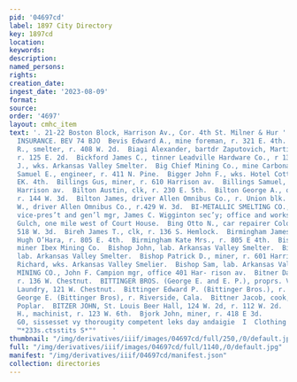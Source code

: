 ```yaml
---
pid: '04697cd'
label: 1897 City Directory
key: 1897cd
location: 
keywords: 
description: 
named_persons: 
rights: 
creation_date: 
ingest_date: '2023-08-09'
format: 
source: 
order: '4697'
layout: cmhc_item
text: '. 21-22 Boston Block, Harrison Av., Cor. 4th St. Milner & Hur '' PLATE GLASS
  INSURANCE. BEV 74 BJO  Bevis Edward A., mine foreman, r. 321 E. 4th.  Beynon William
  R., smelter, r. 408 W. 2d.  Biagi Alexander, bartdr Zaputovich, Martinelli & Co.,
  r. 125 E. 2d.  Bickford James C., tinner Leadville Hardware Co., r 139 W. 6th.  Bido
  J., wks. Arkansas Valley Smelter.  Big Chief Mining Co., mine Carbonate Hill.  Bigelow
  Samuel E., engineer, r. 411 N. Pine.  Bigger John F., wks. Hotel Cottingham, 123
  EK. 4th.  Billings Gus, miner, r. 610 Harrison av.  Billings Samuel, miner, r. 610
  Harrison av.  Bilton Austin, clk, r. 230 E. 5th.  Bilton George A., ore hauler,
  r. 144 W. 3d.  Bilton James, driver Allen Omnibus Co., r. Union blk.  Bilton Walter
  W., driver Allen Omnibus Co., r.429 W. 3d.  BI-METALLIC SMELTING CO., Franklin Ballou
  vice-pres’t and gen’l mgr, James C. Wigginton sec’y; office and works, California
  Gulch, one mile west of Court House.  Bing Otto N., car repairer Colo. Mid. R. R.,r.
  518 W. 3d.  Bireh James T., clk, r. 136 S. Hemlock.  Birmingham James C., driver
  Hugh O’Hara, r. 805 E. 4th.  Birmingham Kate Mrs., r. 805 E 4th.  Bishop Frank,
  miner Ibex Mining Co.  Bishop John, lab. Arkansas Valley Smelter.  Bishop Joseph,
  lab. Arkansas Valley Smelter.  Bishop Patrick D., miner, r. 601 Harrison av.  Bishop
  Richard, wks. Arkansas Valley Smelier.  Bishop Sam, lab. Arkansas Valley Smelter.  BISON
  MINING CO., John F. Campion mgr, office 401 Har- rison av.  Bitner David C., miner,
  r. 136 W. Chestnut.  BITTINGER BROS. (George E. and E. P.), proprs. Vienna Steam
  Laundry, 121 W. Chestnut.  Bittinger Edward P. (Bittinger Bros.), r. 120 W. Chestnut.  Bittinger
  George E. (Bittinger Bros), r. Riverside, Cala.  Bittner Jacob, cook, r. 1017 N.
  Poplar.  BITZER JOHN, St. Louis Beer Hall, 124 W. 2d, r. 112 W. 2d.  Bixler Clyde
  H., machinist, r. 123 W. 6th.  Bjork John, miner, r. 418 E 3d.        HE BLOSE DRUG
  G0, sissesset vy thorougity competent leks day andaigie  I  Clothing & Men’s Furnishings
  ™*233s.ctsstits S*"°    '
thumbnail: "/img/derivatives/iiif/images/04697cd/full/250,/0/default.jpg"
full: "/img/derivatives/iiif/images/04697cd/full/1140,/0/default.jpg"
manifest: "/img/derivatives/iiif/04697cd/manifest.json"
collection: directories
---
```

